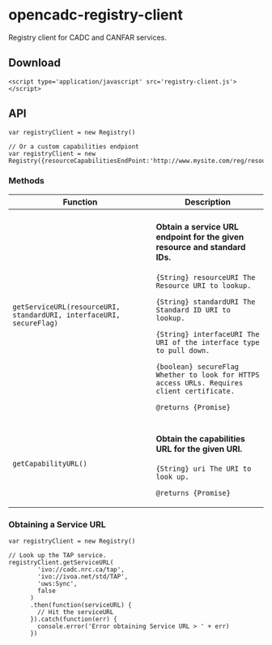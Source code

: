 # opencadc-registry-client

Registry client for CADC and CANFAR services.

## Download

```
<script type='application/javascript' src='registry-client.js'></script>
```

## API

```
var registryClient = new Registry()

// Or a custom capabilities endpiont
var registryClient = new Registry({resourceCapabilitiesEndPoint:'http://www.mysite.com/reg/resources'})
```

### Methods

| Function                                                            | Description                                                                                                                                                                                                                                                                                                                                                                                                       |
| ------------------------------------------------------------------- | ----------------------------------------------------------------------------------------------------------------------------------------------------------------------------------------------------------------------------------------------------------------------------------------------------------------------------------------------------------------------------------------------------------------- |
| `getServiceURL(resourceURI, standardURI, interfaceURI, secureFlag)` | <p><h4>Obtain a service URL endpoint for the given resource and standard IDs.</h4></p><p>`{String} resourceURI The Resource URI to lookup.`</p><p>`{String} standardURI The Standard ID URI to lookup.`</p><p>`{String} interfaceURI The URI of the interface type to pull down.`</p><p>`{boolean} secureFlag Whether to look for HTTPS access URLs. Requires client certificate.`</p><p>`@returns {Promise}`</p> |
| `getCapabilityURL()`                                                | <p><h4>Obtain the capabilities URL for the given URI.</h4></p><p>`{String} uri The URI to look up.`</p><p>`@returns {Promise}`</p>                                                                                                                                                                                                                                                                                |

### Obtaining a Service URL

```
var registryClient = new Registry()

// Look up the TAP service.
registryClient.getServiceURL(
        'ivo://cadc.nrc.ca/tap',
        'ivo://ivoa.net/std/TAP',
        'uws:Sync',
        false
      )
      .then(function(serviceURL) {
        // Hit the serviceURL
      }).catch(function(err) {
        console.error('Error obtaining Service URL > ' + err)
      })
```
